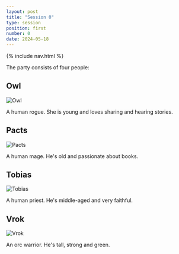 ```yaml
---
layout: post
title: "Session 0"
type: session
position: first
number: 0
date: 2024-05-18
---
```


{% include nav.html %}

The party consists of four people:

## Owl

![Owl](/session-reports/assets/images/characters/owl.png)

A human rogue. She is young and loves sharing and hearing stories.

## Pacts

![Pacts](/session-reports/assets/images/characters/pacts.jpg)

A human mage. He's old and passionate about books.


## Tobias

![Tobias](/session-reports/assets/images/characters/tobias.jpg)

A human priest. He's middle-aged and very faithful.


## Vrok

![Vrok](/session-reports/assets/images/characters/vrok.png)

An orc warrior. He's tall, strong and green.